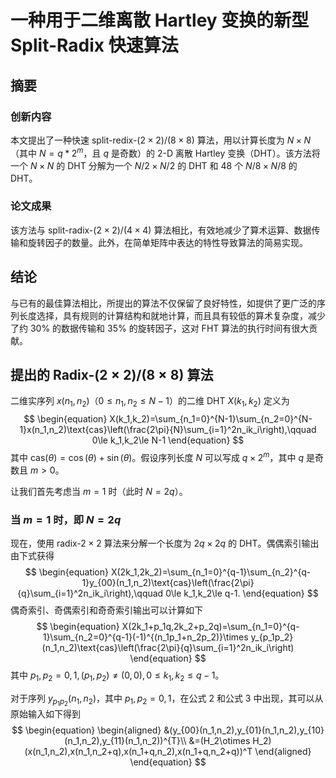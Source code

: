 # 一种用于二维离散 Hartley 变换的新型 Split-Radix 快速算法

## 摘要

### 创新内容

本文提出了一种快速 split-redix-$(2\times 2)/(8\times 8)$ 算法，用以计算长度为 $N\times N$（其中 $N=q*2^m$，且 $q$ 是奇数）的 2-D 离散 Hartley 变换（DHT）。该方法将一个 $N\times N$ 的 DHT 分解为一个 $N/2\times N/2$ 的 DHT 和 48 个 $N/8\times N/8$ 的 DHT。

### 论文成果

该方法与 split-radix-$(2\times 2)/(4\times 4)$ 算法相比，有效地减少了算术运算、数据传输和旋转因子的数量。此外，在简单矩阵中表达的特性导致算法的简易实现。

## 结论

与已有的最佳算法相比，所提出的算法不仅保留了良好特性，如提供了更广泛的序列长度选择，具有规则的计算结构和就地计算，而且具有较低的算术复杂度，减少了约 30% 的数据传输和 35% 的旋转因子，这对 FHT 算法的执行时间有很大贡献。

## 提出的 Radix-$(2\times 2)/(8\times 8)$ 算法

二维实序列 $x(n_1,n_2)$（$0\le n_1,n_2\le N-1$）的二维 DHT $X(k_1,k_2)$ 定义为 
$$
\begin{equation}
X(k_1,k_2)=\sum_{n_1=0}^{N-1}\sum_{n_2=0}^{N-1}x(n_1,n_2)\text{cas}\left(\frac{2\pi}{N}\sum_{i=1}^2n_ik_i\right),\qquad 0\le k_1,k_2\le N-1
\end{equation}
$$
其中 $\text{cas}(\theta)=\cos(\theta)+\sin(\theta)$。假设序列长度 $N$ 可以写成 $q\times 2^m$，其中 $q$ 是奇数且 $m>0$。

让我们首先考虑当 $m=1$ 时（此时 $N=2q$）。

### 当 $m=1$ 时，即 $N=2q$

现在，使用 radix-$2\times 2$ 算法来分解一个长度为 $2q\times 2q$ 的 DHT。偶偶索引输出由下式获得
$$
\begin{equation}
    X(2k_1,2k_2)=\sum_{n_1=0}^{q-1}\sum_{n_2}^{q-1}y_{00}(n_1,n_2)\text{cas}\left(\frac{2\pi}{q}\sum_{i=1}^2n_ik_i\right),\qquad 0\le k_1,k_2\le q-1.
\end{equation}
$$
偶奇索引、奇偶索引和奇奇索引输出可以计算如下
$$
\begin{equation}
    X(2k_1+p_1q,2k_2+p_2q)=\sum_{n_1=0}^{q-1}\sum_{n_2=0}^{q-1}(-1)^{(n_1p_1+n_2p_2)}\times y_{p_1p_2}(n_1,n_2)\text{cas}\left(\frac{2\pi}{q}\sum_{i=1}^2n_ik_i\right)
\end{equation}
$$
其中 $p_1,p_2=0,1,(p_1,p_2)\ne(0,0),0\le k_1,k_2\le q-1$。

对于序列 $y_{p_1p_2}(n_1,n_2)$，其中 $p_1,p_2=0,1$，在公式 2 和公式 3 中出现，其可以从原始输入如下得到
$$
\begin{equation}
    \begin{aligned}
   &(y_{00}(n_1,n_2),y_{01}(n_1,n_2),y_{10}(n_1,n_2),y_{11}(n_1,n_2))^{T}\\
    &=(H_2\otimes H_2)(x(n_1,n_2),x(n_1,n_2+q),x(n_1+q,n_2),x(n_1+q,n_2+q))^T
    \end{aligned}
\end{equation}
$$
